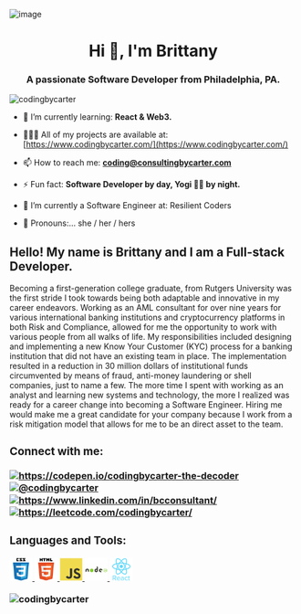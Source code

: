 ![image](https://user-images.githubusercontent.com/102538933/164980497-9848b88b-67c1-43c3-9e73-b4e9c1d96df2.png)

<h1 align="center">Hi 👋, I'm Brittany</h1>
<h3 align="center">A passionate Software Developer from Philadelphia, PA.</h3>

<p align="left"> <img src="https://komarev.com/ghpvc/?username=codingbycarter&label=Profile%20views&color=0e75b6&style=flat" alt="codingbycarter" /> </p>

- 📖 I’m currently learning: **React & Web3.**

- 👩🏽‍💻 All of my projects are available at: [https://www.codingbycarter.com/](https://www.codingbycarter.com/)

- 📫 How to reach me: **coding@consultingbycarter.com**

- ⚡ Fun fact: **Software Developer by day, Yogi 🧘🏽 by night.**

- 🌱 I’m currently a Software Engineer at: Resilient Coders

- 👠 Pronouns:... she / her / hers

<!---
codingbycarter/codingbycarter is a ✨ special ✨ repository because its `README.md` (this file) appears on your GitHub profile.
You can click the Preview link to take a look at your changes.
--->
<h2> Hello! My name is Brittany and I am a Full-stack Developer.</h2>

<p>Becoming a first-generation college graduate, from Rutgers University was the first stride I took towards being both adaptable and innovative in my career endeavors. Working as an AML consultant for over nine years for various international banking institutions and cryptocurrency platforms in both Risk and Compliance, allowed for me the opportunity to work with various people from all walks of life. My responsibilities included designing and implementing a new Know Your Customer (KYC) process for a banking institution that did not have an existing team in place. The implementation resulted in a reduction in 30 million dollars of institutional funds circumvented by means of fraud, anti-money laundering or shell companies, just to name a few. The more time I spent with working as an analyst and learning new systems and technology, the more I realized was ready for a career change into becoming a Software Engineer. Hiring me would make me a great candidate for your company because I work from a risk mitigation model that allows for me to be an direct asset to the team.
<h3> <Lets Connect!</h3>

<h3 align="left">Connect with me:</h3>
<p align="left">
<a href="https://codepen.io/https://codepen.io/codingbycarter-the-decoder" target="blank"><img align="center" src="https://raw.githubusercontent.com/rahuldkjain/github-profile-readme-generator/master/src/images/icons/Social/codepen.svg" alt="https://codepen.io/codingbycarter-the-decoder" height="30" width="40" /></a>
<a href="https://twitter.com/@codingbycarter" target="blank"><img align="center" src="https://raw.githubusercontent.com/rahuldkjain/github-profile-readme-generator/master/src/images/icons/Social/twitter.svg" alt="@codingbycarter" height="30" width="40" /></a>
<a href="https://linkedin.com/in/https://www.linkedin.com/in/bcconsultant/" target="blank"><img align="center" src="https://raw.githubusercontent.com/rahuldkjain/github-profile-readme-generator/master/src/images/icons/Social/linked-in-alt.svg" alt="https://www.linkedin.com/in/bcconsultant/" height="30" width="40" /></a>
<a href="https://www.leetcode.com/https://leetcode.com/codingbycarter/" target="blank"><img align="center" src="https://raw.githubusercontent.com/rahuldkjain/github-profile-readme-generator/master/src/images/icons/Social/leet-code.svg" alt="https://leetcode.com/codingbycarter/" height="30" width="40" /></a>
</p>

<h3 align="left">Languages and Tools:</h3>
<p align="left"> <a href="https://www.w3schools.com/css/" target="_blank" rel="noreferrer"> <img src="https://raw.githubusercontent.com/devicons/devicon/master/icons/css3/css3-original-wordmark.svg" alt="css3" width="40" height="40"/> </a> <a href="https://www.w3.org/html/" target="_blank" rel="noreferrer"> <img src="https://raw.githubusercontent.com/devicons/devicon/master/icons/html5/html5-original-wordmark.svg" alt="html5" width="40" height="40"/> </a> <a href="https://developer.mozilla.org/en-US/docs/Web/JavaScript" target="_blank" rel="noreferrer"> <img src="https://raw.githubusercontent.com/devicons/devicon/master/icons/javascript/javascript-original.svg" alt="javascript" width="40" height="40"/> </a> <a href="https://nodejs.org" target="_blank" rel="noreferrer"> <img src="https://raw.githubusercontent.com/devicons/devicon/master/icons/nodejs/nodejs-original-wordmark.svg" alt="nodejs" width="40" height="40"/> </a> <a href="https://reactjs.org/" target="_blank" rel="noreferrer"> <img src="https://raw.githubusercontent.com/devicons/devicon/master/icons/react/react-original-wordmark.svg" alt="react" width="40" height="40"/> </a> </p>

<p><img align="center" src="https://github-readme-stats.vercel.app/api/top-langs?username=codingbycarter&show_icons=true&locale=en&layout=compact" alt="codingbycarter" /></p>










<h3> <Lets Connect!</h3>
